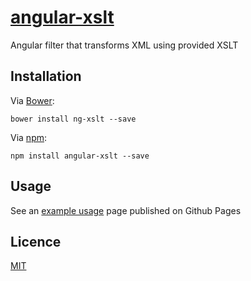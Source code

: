 # [angular-xslt][project-page]
Angular filter that transforms XML using provided XSLT

## Installation
Via [Bower]:
```
bower install ng-xslt --save
```

Via [npm]:
```
npm install angular-xslt --save
```

## Usage
See an [example usage][project-page] page published on Github Pages

## Licence
[MIT](LICENSE)

[project-page]: http://krtnio.github.io/angular-xslt/
[Bower]: http://bower.io/
[npm]: https://npmjs.org/
